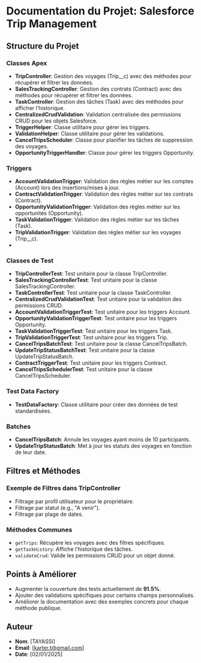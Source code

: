 # Documentation du Projet: Salesforce Trip Management

## Structure du Projet

### Classes Apex
- **TripController**: Gestion des voyages (Trip__c) avec des méthodes pour récupérer et filtrer les données.
- **SalesTrackingController**: Gestion des contrats (Contract) avec des méthodes pour récupérer et filtrer les données.
- **TaskController**: Gestion des tâches (Task) avec des méthodes pour afficher l'historique.
- **CentralizedCrudValidation**: Validation centralisée des permissions CRUD pour les objets Salesforce.
- **TriggerHelper**: Classe utilitaire pour gérer les triggers.
- **ValidationHelper**: Classe utilitaire pour gérer les validations.
- **CancelTripsScheduler**: Classe pour planifier les tâches de suppression des voyages.
- **OpportunityTriggerHandler**: Classe pour gérer les triggers Opportunity.


### Triggers
- **AccountValidationTrigger**: Validation des règles métier sur les comptes (Account) lors des insertions/mises à jour.
- **ContractValidationTrigger**: Validation des règles métier sur les contrats (Contract).
- **OpportunityValidationTrigger**: Validation des règles métier sur les opportunités (Opportunity).
- **TaskValidationTrigger**: Validation des règles métier sur les tâches (Task).
- **TripValidationTrigger**: Validation des règles métier sur les voyages (Trip__c).
- 

### Classes de Test
- **TripControllerTest**: Test unitaire pour la classe TripController.
- **SalesTrackingControllerTest**: Test unitaire pour la classe SalesTrackingController.
- **TaskControllerTest**: Test unitaire pour la classe TaskController.
- **CentralizedCrudValidationTest**: Test unitaire pour la validation des permissions CRUD.
- **AccountValidationTriggerTest**: Test unitaire pour les triggers Account.
- **OpportunityValidationTriggerTest**: Test unitaire pour les triggers Opportunity.
- **TaskValidationTriggerTest**: Test unitaire pour les triggers Task.
- **TripValidationTriggerTest**: Test unitaire pour les triggers Trip.
- **CancelTripsBatchTest**: Test unitaire pour la classe CancelTripsBatch.
- **UpdateTripStatusBatchTest**: Test unitaire pour la classe UpdateTripStatusBatch.
- **ContractTriggerTest**: Test unitaire pour les triggers Contract.
- **CancelTripsSchedulerTest**: Test unitaire pour la classe CancelTripsScheduler.

### Test Data Factory
- **TestDataFactory**: Classe utilitaire pour créer des données de test standardisées.

### Batches
- **CancelTripsBatch**: Annule les voyages ayant moins de 10 participants.
- **UpdateTripStatusBatch**: Met à jour les statuts des voyages en fonction de leur date.

## Filtres et Méthodes
### Exemple de Filtres dans TripController
- Filtrage par profil utilisateur pour le propriétaire.
- Filtrage par statut (e.g., "A venir").
- Filtrage par plage de dates.

### Méthodes Communes
- `getTrips`: Récupère les voyages avec des filtres spécifiques.
- `getTaskHistory`: Affiche l'historique des tâches.
- `validateCrud`: Valide les permissions CRUD pour un objet donné.

## Points à Améliorer
- Augmenter la couverture des tests actuellement de **91.5%**.
- Ajouter des validations spécifiques pour certains champs personnalisés.
- Améliorer la documentation avec des exemples concrets pour chaque méthode publique.

## Auteur
- **Nom**: [TAYASSI]
- **Email**: [karter.t@gmail.com]
- **Date**: [02/01/2025]
